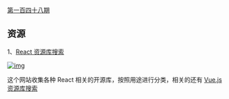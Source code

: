 [第一百四十八期](https://github.com/ruanyf/weekly/blob/master/docs/issue-148.md)

## 资源

1、[React 资源库搜索](https://bestofreactjs.com/search)

[![img](https://camo.githubusercontent.com/684aef6b6b2a1d60e6a7a7ac9ec26de1adf3e4b42b1844e61420e98601e20ff5/68747470733a2f2f63646e2e6265656b6b612e636f6d2f626c6f67696d672f61737365742f3230323130332f6267323032313033303331302e6a7067)](https://camo.githubusercontent.com/684aef6b6b2a1d60e6a7a7ac9ec26de1adf3e4b42b1844e61420e98601e20ff5/68747470733a2f2f63646e2e6265656b6b612e636f6d2f626c6f67696d672f61737365742f3230323130332f6267323032313033303331302e6a7067)

这个网站收集各种 React 相关的开源库，按照用途进行分类，相关的还有 [Vue.js 资源库搜索](https://bestofvue.com/search)